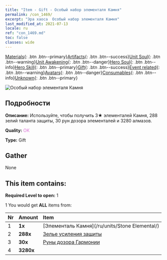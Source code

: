 ```yaml
---
title: "Item - Gift - Особый набор элементаля Камня"
permalink: /con_1469/
excerpt: "Эра хаоса  Особый набор элементаля Камня"
last_modified_at: 2021-07-13
locale: ru
ref: "con_1469.md"
toc: false
classes: wide
---
```

 [Materials](/ItemsRU/){: .btn .btn--primary}[Artifacts](/ItemsRU/Artifacts/){: .btn .btn--success}[Unit Soul](/ItemsRU/UnitSoul/){: .btn .btn--warning}[Unit Awakening](/ItemsRU/UnitAwakening/){: .btn .btn--danger}[Hero Soul](/ItemsRU/HeroSoul/){: .btn .btn--info}[Hero Skill](/ItemsRU/HeroSkill/){: .btn .btn--primary}[Gift](/ItemsRU/Gift/){: .btn .btn--success}[Event related](/ItemsRU/Events/){: .btn .btn--warning}[Avatars](/ItemsRU/Avatars/){: .btn .btn--danger}[Consumables](/ItemsRU/Consumables/){: .btn .btn--info}[Unknown](/ItemsRU/Unknown/){: .btn .btn--primary}

 ![Особый набор элементаля Камня](/images/t/i_907083.png)

## Подробности
 **Описание:** Используйте, чтобы получить 3★ элементалей Камня, 288 зелий таланта защиты, 30 рун дозора элементалей и 3280 алмазов.

 **Quality:** <span style="color: #DA70D6">OK</span>

 **Type:** Gift

## Gather

  None

## This item contains:

 **Required Level to open:** 1

 1 You would get **ALL** items  from:

  | Nr | Amount |     Item    |
  |:---|:-------|:------------|
  | 1 |  **1x** | [Элементаль Камня](/ru/units/Stone Elemental/) |  | 
  | 2 |  **288x** | [Зелье усиления защиты](/ItemsRU/con_787/) |  | 
  | 3 |  **30x** | [Руны дозора Гармонии](/ItemsRU/con_791/) |  | 
  | 4 |  **3280x** | <i class="fas fa-gem"/> |  | 
